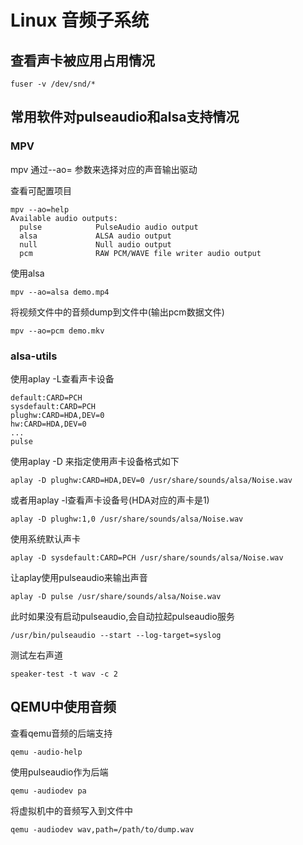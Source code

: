 # Linux 音频子系统

## 查看声卡被应用占用情况

	fuser -v /dev/snd/*

## 常用软件对pulseaudio和alsa支持情况

### MPV

mpv 通过--ao= 参数来选择对应的声音输出驱动

查看可配置项目

	mpv --ao=help
	Available audio outputs:
	  pulse            PulseAudio audio output
	  alsa             ALSA audio output
	  null             Null audio output
	  pcm              RAW PCM/WAVE file writer audio output

使用alsa

	mpv --ao=alsa demo.mp4

将视频文件中的音频dump到文件中(输出pcm数据文件)

	mpv --ao=pcm demo.mkv

### alsa-utils

使用aplay -L查看声卡设备

	default:CARD=PCH
	sysdefault:CARD=PCH
	plughw:CARD=HDA,DEV=0
	hw:CARD=HDA,DEV=0
	...
	pulse

使用aplay -D 来指定使用声卡设备格式如下

	aplay -D plughw:CARD=HDA,DEV=0 /usr/share/sounds/alsa/Noise.wav

或者用aplay -l查看声卡设备号(HDA对应的声卡是1)

	aplay -D plughw:1,0 /usr/share/sounds/alsa/Noise.wav

使用系统默认声卡

	aplay -D sysdefault:CARD=PCH /usr/share/sounds/alsa/Noise.wav

让aplay使用pulseaudio来输出声音

	aplay -D pulse /usr/share/sounds/alsa/Noise.wav

此时如果没有启动pulseaudio,会自动拉起pulseaudio服务

	/usr/bin/pulseaudio --start --log-target=syslog

测试左右声道

	speaker-test -t wav -c 2

## QEMU中使用音频

查看qemu音频的后端支持

	qemu -audio-help

使用pulseaudio作为后端

	qemu -audiodev pa

将虚拟机中的音频写入到文件中

	qemu -audiodev wav,path=/path/to/dump.wav
